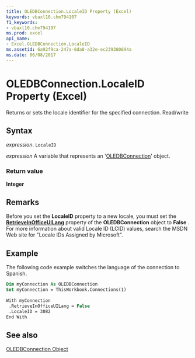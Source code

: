 ```yaml
---
title: OLEDBConnection.LocaleID Property (Excel)
keywords: vbaxl10.chm794107
f1_keywords:
- vbaxl10.chm794107
ms.prod: excel
api_name:
- Excel.OLEDBConnection.LocaleID
ms.assetid: 6a92f9ca-247a-8da8-a32e-ec239380894a
ms.date: 06/08/2017
---
```



# OLEDBConnection.LocaleID Property (Excel)

Returns or sets the locale identifier for the specified connection. Read/write


## Syntax

 _expression_. `LocaleID`

 _expression_ A variable that represents an '[OLEDBConnection](Excel.OLEDBConnection.md)' object.


### Return value

 **Integer**


## Remarks

Before you set the  **LocaleID** property to a new locale, you must set the **[RetrieveInOfficeUILang](Excel.OLEDBConnection.RetrieveInOfficeUILang.md)** property of the **OLEDBConnection** object to **False** . For more information about valid Locale ID (LCID) values, search the MSDN Web site for "Locale IDs Assigned by Microsoft".


## Example

The following code example switches the language of the connection to Spanish.


```vb
Dim myConnection As OLEDBConnection 
Set myConnection = ThisWorkbook.Connections(1) 
 
With myConnection 
 .RetrieveInOfficeUILang = False 
 .LocaleID = 3082 
End With
```


## See also


[OLEDBConnection Object](Excel.OLEDBConnection.md)

